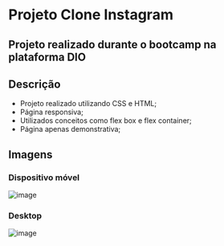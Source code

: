 # Projeto Clone Instagram

## Projeto realizado durante o bootcamp na plataforma DIO

## Descrição
- Projeto realizado utilizando CSS e HTML;
- Página responsiva;
- Utilizados conceitos como flex box e flex container;
- Página apenas demonstrativa;

## Imagens

### Dispositivo móvel
![image](https://user-images.githubusercontent.com/70546879/174085814-c31dccaa-161c-45b1-9c67-d442ce06e704.png)

### Desktop
![image](https://user-images.githubusercontent.com/70546879/174085862-bb4e875e-098e-4b73-b136-f1d710045c9a.png)

